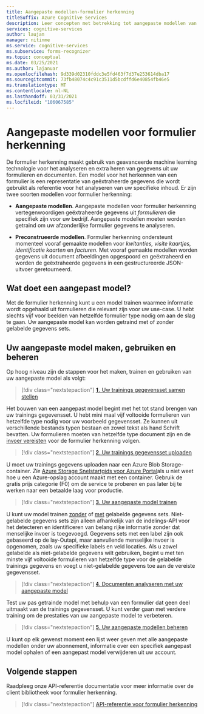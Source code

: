 ```yaml
---
title: Aangepaste modellen-formulier herkenning
titleSuffix: Azure Cognitive Services
description: Leer concepten met betrekking tot aangepaste modellen van de API voor formulier herkenning-gebruik en limieten.
services: cognitive-services
author: laujan
manager: nitinme
ms.service: cognitive-services
ms.subservice: forms-recognizer
ms.topic: conceptual
ms.date: 03/25/2021
ms.author: lajanuar
ms.openlocfilehash: 9d339d02310fddc3e5fd463f7d37e253614dba17
ms.sourcegitcommit: 73fb48074c4c91c3511d5bcdffd6e40854fb46e5
ms.translationtype: MT
ms.contentlocale: nl-NL
ms.lasthandoff: 03/31/2021
ms.locfileid: "106067585"
---
```

# <a name="form-recognizer-custom-models"></a>Aangepaste modellen voor formulier herkenning

De formulier herkenning maakt gebruik van geavanceerde machine learning technologie voor het analyseren en extra heren van gegevens uit uw formulieren en documenten. Een model voor het herkennen van een formulier is een representatie van geëxtraheerde gegevens die wordt gebruikt als referentie voor het analyseren van uw specifieke inhoud. Er zijn twee soorten modellen voor formulier herkenning:

* **Aangepaste modellen**. Aangepaste modellen voor formulier herkenning vertegenwoordigen geëxtraheerde gegevens uit _formulieren_ die specifiek zijn voor uw bedrijf. Aangepaste modellen moeten worden getraind om uw afzonderlijke formulier gegevens te analyseren.

* **Preconstrueerde modellen**. Formulier herkenning ondersteunt momenteel vooraf gemaakte modellen voor _kwitanties, visite kaartjes, identificatie kaarten_ en _facturen_. Met vooraf gemaakte modellen worden gegevens uit document afbeeldingen opgespoord en geëxtraheerd en worden de geëxtraheerde gegevens in een gestructureerde JSON-uitvoer geretourneerd.

## <a name="what-does-a-custom-model-do"></a>Wat doet een aangepast model?

Met de formulier herkenning kunt u een model trainen waarmee informatie wordt opgehaald uit formulieren die relevant zijn voor uw use-case. U hebt slechts vijf voor beelden van hetzelfde formulier type nodig om aan de slag te gaan. Uw aangepaste model kan worden getraind met of zonder gelabelde gegevens sets.

## <a name="create-use-and-manage-your-custom-model"></a>Uw aangepaste model maken, gebruiken en beheren

Op hoog niveau zijn de stappen voor het maken, trainen en gebruiken van uw aangepaste model als volgt:

> [!div class="nextstepaction"]
>[&#120783;. Uw trainings gegevensset samen stellen](build-training-data-set.md#custom-model-input-requirements)

Het bouwen van een aangepast model begint met het tot stand brengen van uw trainings gegevensset. U hebt mini maal vijf voltooide formulieren van hetzelfde type nodig voor uw voorbeeld gegevensset. Ze kunnen uit verschillende bestands typen bestaan en zowel tekst als hand Schrift bevatten. Uw formulieren moeten van hetzelfde type document zijn en de [invoer vereisten](build-training-data-set.md#custom-model-input-requirements) voor de formulier herkenning volgen.  

> [!div class="nextstepaction"]
> [&#120784;. Uw trainings gegevensset uploaden](build-training-data-set.md#upload-your-training-data)

U moet uw trainings gegevens uploaden naar een Azure Blob Storage-container. *Zie* [Azure Storage Snelstartgids voor Azure Portal](../../storage/blobs/storage-quickstart-blobs-portal.md)als u niet weet hoe u een Azure-opslag account maakt met een container. Gebruik de gratis prijs categorie (F0) om de service te proberen en pas later bij te werken naar een betaalde laag voor productie.  

> [!div class="nextstepaction"]
>[&#120785;. Uw aangepaste model trainen](quickstarts/client-library.md#train-a-custom-model)

U kunt uw model trainen [zonder](quickstarts/client-library.md#train-a-model-without-labels) of [met](quickstarts/client-library.md#train-a-model-with-labels) gelabelde gegevens sets. Niet-gelabelde gegevens sets zijn alleen afhankelijk van de indelings-API voor het detecteren en identificeren van belang rijke informatie zonder dat menselijke invoer is toegevoegd. Gegevens sets met een label zijn ook gebaseerd op de lay-Outapi, maar aanvullende menselijke invoer is opgenomen, zoals uw specifieke labels en veld locaties. Als u zowel gelabelde als niet-gelabelde gegevens wilt gebruiken, begint u met ten minste vijf voltooide formulieren van hetzelfde type voor de gelabelde trainings gegevens en voegt u niet-gelabelde gegevens toe aan de vereiste gegevensset.  

>[!div class="nextstepaction"]
>[&#120786;. Documenten analyseren met uw aangepaste model](quickstarts/client-library.md#analyze-forms-with-a-custom-model)

Test uw pas getrainde model met behulp van een formulier dat geen deel uitmaakt van de trainings gegevensset. U kunt verder gaan met verdere training om de prestaties van uw aangepaste model te verbeteren.  

> [!div class="nextstepaction"]
>[&#120787;. Uw aangepaste modellen beheren](quickstarts/client-library.md#manage-custom-models)

U kunt op elk gewenst moment een lijst weer geven met alle aangepaste modellen onder uw abonnement, informatie over een specifiek aangepast model ophalen of een aangepast model verwijderen uit uw account.

## <a name="next-steps"></a>Volgende stappen

Raadpleeg onze API-referentie documentatie voor meer informatie over de client bibliotheek voor formulier herkenning.

> [!div class="nextstepaction"]
> [API-referentie voor formulier herkenning](https://westcentralus.dev.cognitive.microsoft.com/docs/services/form-recognizer-api-v2-1-preview-3/operations/AnalyzeWithCustomForm)
>
